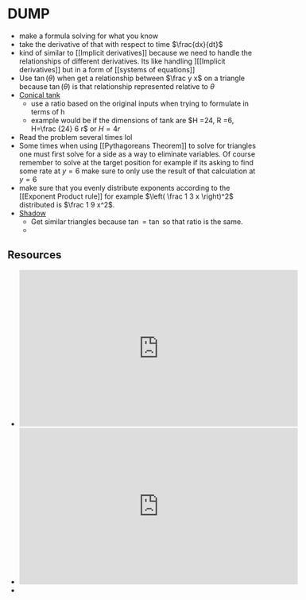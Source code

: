 
# DUMP
- make a formula solving for what you know
- take the derivative of that with respect to time $\frac{dx}{dt}$
- kind of similar to [[Implicit derivatives]] because we need to handle the relationships of different derivatives. Its like handling ][[Implicit derivatives]] but in a form of [[systems of equations]]
- Use $\tan(\theta)$ when get a relationship between $\frac y x$ on a triangle because $\tan(\theta)$ is that relationship represented relative to $\theta$   
- [Conical tank](https://youtu.be/ps-r4nti5Go?t=3022)
	- use a ratio based on the original inputs when trying to formulate in terms of h 
	- example would be if the dimensions of tank are $H =24, R =6, H=\frac {24} 6 r$ or $H = 4r$
- Read the problem several times lol
- Some times when using [[Pythagoreans Theorem]] to solve for triangles one must first solve for a side as a way to eliminate variables. Of course remember to solve at the target position for example if its asking to find some rate at $y=6$ make sure to only use the result of that calculation at $y = 6$ 
- make sure that you evenly distribute exponents  according to the [[Exponent Product rule]] for example $\left( \frac 1 3 x \right)^2$ distributed is $\frac 1 9 x^2$.
- [Shadow](https://youtu.be/ps-r4nti5Go?t=3532) 
	- Get similar triangles because $\tan = \tan$ so that ratio is the same.
	- 








## Resources
- <iframe width="560" height="315" src="https://www.youtube.com/embed/I9mVUo-bhM8?si=p_JW0S2lWADVzPFM" title="YouTube video player" frameborder="0" allow="accelerometer; autoplay; clipboard-write; encrypted-media; gyroscope; picture-in-picture; web-share" allowfullscreen></iframe>
- <iframe width="560" height="315" src="https://www.youtube.com/embed/ps-r4nti5Go?si=A-IUg6gjn9FvJoV1" title="YouTube video player" frameborder="0" allow="accelerometer; autoplay; clipboard-write; encrypted-media; gyroscope; picture-in-picture; web-share" allowfullscreen></iframe>
- 